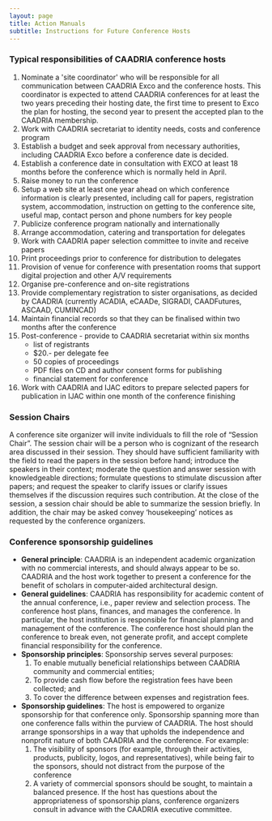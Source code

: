 ```yaml
---
layout: page
title: Action Manuals
subtitle: Instructions for Future Conference Hosts
---
```


### Typical responsibilities of CAADRIA conference hosts

1. Nominate a 'site coordinator' who will be responsible for all communication between CAADRIA Exco and the conference hosts. This coordinator is expected to attend CAADRIA conferences for at least the two years preceding their hosting date, the first time to present to Exco the plan for hosting, the second year to present the accepted plan to the CAADRIA membership.
1. Work with CAADRIA secretariat to identity needs, costs and conference program
1. Establish a budget and seek approval from necessary authorities, including CAADRIA Exco before a conference date is decided.
1. Establish a conference date in consultation with EXCO at least 18 months before the conference which is normally held in April.
1. Raise money to run the conference
1. Setup a web site at least one year ahead on which conference information is clearly presented, including call for papers, registration system, accommodation, instruction on getting to the conference site, useful map, contact person and phone numbers for key people
1. Publicize conference program nationally and internationally
1. Arrange accommodation, catering and transportation for delegates
1. Work with CAADRIA paper selection committee to invite and receive papers
1. Print proceedings prior to conference for distribution to delegates
1. Provision of venue for conference with presentation rooms that support digital projection and other A/V requirements
1. Organise pre-conference and on-site registrations
1. Provide complementary registration to sister organisations, as decided by CAADRIA (currently ACADIA, eCAADe, SIGRADI, CAADFutures, ASCAAD, CUMINCAD)
1. Maintain financial records so that they can be finalised within two months after the conference
1. Post-conference - provide to CAADRIA secretariat within six months
   * list of registrants
   * $20.- per delegate fee
   * 50 copies of proceedings
   * PDF files on CD and author consent forms for publishing
   * financial statement for conference
1. Work with CAADRIA and IJAC editors to prepare selected papers for publication in IJAC within one month of the conference finishing

### Session Chairs
A conference site organizer will invite individuals to fill the role of “Session Chair”. The session chair will be a person who is cognizant of the research area discussed in their session. They should have sufficient familiarity with the field to read the papers in the session before hand; introduce the speakers in their context; moderate the question and answer session with knowledgeable directions; formulate questions to stimulate discussion after papers; and request the speaker to clarify issues or clarify issues themselves if the discussion requires such contribution. At the close of the session, a session chair should be able to summarize the session briefly. In addition, the chair may be asked convey ‘housekeeping’ notices as requested by the conference organizers.

### Conference sponsorship guidelines
* __General principle__: CAADRIA is an independent academic organization with no commercial interests, and should always appear to be so. CAADRIA and the host work together to present a conference for the benefit of scholars in computer-aided architectural design.
* __General guidelines__: CAADRIA has responsibility for academic content of the annual conference, i.e., paper review and selection process. The conference host plans, finances, and manages the conference. In particular, the host institution is responsible for financial planning and management of the conference. The conference host should plan the conference to break even, not generate profit, and accept complete financial responsibility for the conference.
* __Sponsorship principles__: Sponsorship serves several purposes:
  1. To enable mutually beneficial relationships between CAADRIA community and commercial entities;
  1. To provide cash flow before the registration fees have been collected; and
  1. To cover the difference between expenses and registration fees.
* __Sponsorship guidelines__: The host is empowered to organize sponsorship for that conference only. Sponsorship spanning more than one conference falls within the purview of CAADRIA.
  The host should arrange sponsorships in a way that upholds the independence and nonprofit nature of both CAADRIA and the conference. For example:
  1. The visibility of sponsors (for example, through their activities, products, publicity, logos, and representatives), while being fair to the sponsors, should not distract from the purpose of the conference
  1. A variety of commercial sponsors should be sought, to maintain a balanced presence.
  If the host has questions about the appropriateness of sponsorship plans, conference organizers consult in advance with the CAADRIA executive committee.
  
